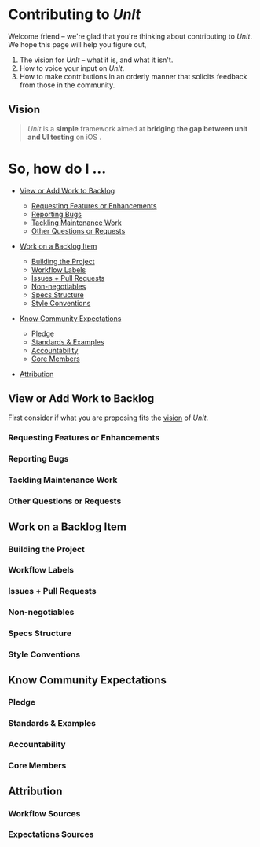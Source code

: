 
# Contributing to _UnIt_

Welcome friend – we're glad that you're thinking about contributing to _UnIt_.  We hope this page will help you figure out,
1. The vision for _UnIt_ – what it is, and what it isn't.
2. How to voice your input on _UnIt_.
3. How to make contributions in an orderly manner that solicits feedback from those in the community.

## Vision

> _UnIt_ is a **simple** framework aimed at **bridging the gap between unit and UI testing** on iOS .



# So, how do I ...

- [View or Add Work to Backlog](#view-or-add-work-to-backlog)
  - [Requesting Features or Enhancements](#requesting-features-or-enhancements)
  - [Reporting Bugs](#reporting-bugs)
  - [Tackling Maintenance Work](#tackling-maintenance-work)
  - [Other Questions or Requests](#other-questions-or-requests)

- [Work on a Backlog Item](#work-on-a-backlog-item)
  - [Building the Project](#building-the-project)
  - [Workflow Labels](#workflow-labels)
  - [Issues + Pull Requests](#issues--pull-requests)
  - [Non-negotiables](#non-negotiables)
  - [Specs Structure](#specs-structure)
  - [Style Conventions](#style-conventions)

- [Know Community Expectations](#know-community-expectations)
  - [Pledge](#Pledge)
  - [Standards & Examples](#standards--examples)
  - [Accountability](#accountability)
  - [Core Members](#core-members)

- [Attribution](#attribution)

## View or Add Work to Backlog

First consider if what you are proposing fits the [vision](#vision) of _UnIt_.

### Requesting Features or Enhancements
### Reporting Bugs
### Tackling Maintenance Work
### Other Questions or Requests

## Work on a Backlog Item
### Building the Project
### Workflow Labels
### Issues + Pull Requests
### Non-negotiables
### Specs Structure
### Style Conventions

## Know Community Expectations
### Pledge
### Standards & Examples
### Accountability
### Core Members

## Attribution
### Workflow Sources
### Expectations Sources
